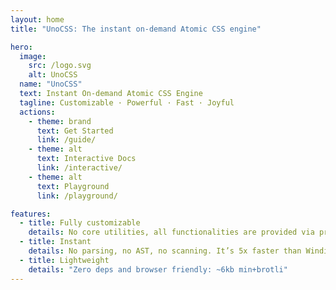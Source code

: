 ```yaml
---
layout: home
title: "UnoCSS: The instant on-demand Atomic CSS engine"

hero:
  image:
    src: /logo.svg
    alt: UnoCSS
  name: "UnoCSS"
  text: Instant On-demand Atomic CSS Engine
  tagline: Customizable · Powerful · Fast · Joyful
  actions:
    - theme: brand
      text: Get Started
      link: /guide/
    - theme: alt
      text: Interactive Docs
      link: /interactive/
    - theme: alt
      text: Playground
      link: /playground/

features:
  - title: Fully customizable
    details: No core utilities, all functionalities are provided via presets.
  - title: Instant
    details: No parsing, no AST, no scanning. It’s 5x faster than Windi CSS or Tailwind JIT.
  - title: Lightweight
    details: "Zero deps and browser friendly: ~6kb min+brotli"
---
```

